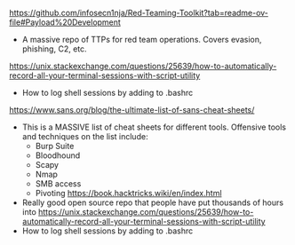 https://github.com/infosecn1nja/Red-Teaming-Toolkit?tab=readme-ov-file#Payload%20Development
- A massive repo of TTPs for red team operations. Covers evasion, phishing, C2, etc.

https://unix.stackexchange.com/questions/25639/how-to-automatically-record-all-your-terminal-sessions-with-script-utility
- How to log shell sessions by adding to .bashrc

https://www.sans.org/blog/the-ultimate-list-of-sans-cheat-sheets/
- This is a MASSIVE list of cheat sheets for different tools. Offensive tools and techniques on the list include:
	- Burp Suite
	- Bloodhound
	- Scapy
	- Nmap
	- SMB access
	- Pivoting
https://book.hacktricks.wiki/en/index.html
- Really good open source repo that people have put thousands of hours into
https://unix.stackexchange.com/questions/25639/how-to-automatically-record-all-your-terminal-sessions-with-script-utility
- How to log shell sessions by adding to .bashrc
